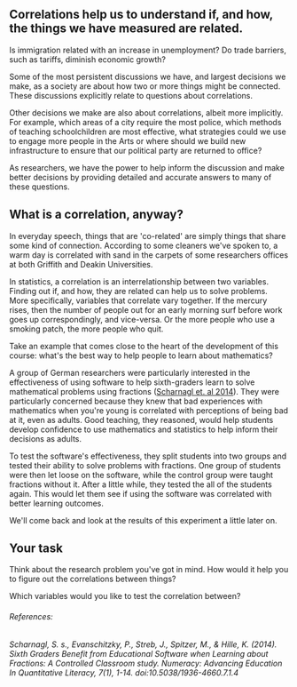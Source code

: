 ## Correlations help us to understand if, and how, the things we have measured are related.

Is immigration related with an increase in unemployment?  Do trade barriers, such as tariffs, diminish economic growth?  

Some of the most persistent discussions we have, and largest decisions we make, as a society are about how two or more things might be connected.  These discussions explicitly relate to questions about correlations.

Other decisions we make are also about correlations, albeit more implicitly.  For example, which areas of a city require the most police, which methods of teaching schoolchildren are most effective, what strategies could we use to engage more people in the Arts or where should we build new infrastructure to ensure that our political party are returned to office?

As researchers, we have the power to help inform the discussion and make better decisions by providing detailed and accurate answers to many of these questions.  


## What is a correlation, anyway?

In everyday speech, things that are 'co-related' are simply things that share some kind of connection.  According to some cleaners we've spoken to, a warm day is correlated with sand in the carpets of some researchers offices at both Griffith and Deakin Universities.

In statistics, a correlation is an interrelationship between two variables.  Finding out if, and how, they are related can help us to solve problems. More specifically, variables that correlate vary together.  If the mercury rises, then the number of people out for an early morning surf before work goes up correspondingly, and vice-versa.  Or the more people who use a smoking patch, the more people who quit.

Take an example that comes close to the heart of the development of this course: what's the best way to help people to learn about mathematics?

A group of German researchers were particularly interested in the effectiveness of using software to help sixth-graders learn to solve mathematical problems using fractions ([Scharnagl et. al 2014](http://scholarcommons.usf.edu/cgi/viewcontent.cgi?article=1129&context=numeracy)).  They were particularly concerned because they knew that bad experiences with mathematics when you're young is correlated with perceptions of being bad at it, even as adults.  Good teaching, they reasoned, would help students develop confidence to use mathematics and statistics to help inform their decisions as adults. 

To test the software's effectiveness, they split students into two groups and tested their ability to solve problems with fractions.  One group of students were then let loose on the software, while the control group were taught fractions without it.  After a little while, they tested the all of the students again.  This would let them see if using the software was correlated with better learning outcomes.

We'll come back and look at the results of this experiment a little later on.

## Your task

Think about the research problem you've got in mind.  How would it help you to figure out the correlations between things?

Which variables would you like to test the correlation between?


###### References:

###### Scharnagl, S. s., Evanschitzky, P., Streb, J., Spitzer, M., & Hille, K. (2014). Sixth Graders Benefit from Educational Software when Learning about Fractions: A Controlled Classroom study. Numeracy: _Advancing Education In Quantitative Literacy, 7_(1), 1-14. doi:10.5038/1936-4660.7.1.4








